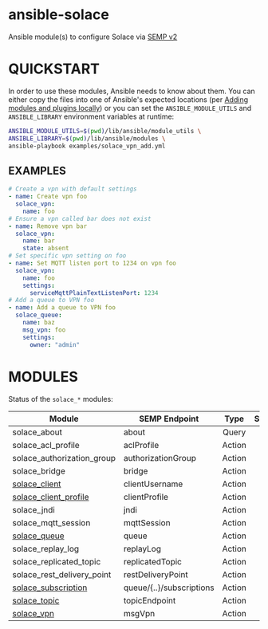 # ansible-solace
Ansible module(s) to configure Solace via [SEMP v2](https://docs.solace.com/SEMP/Using-SEMP.htm)

# QUICKSTART

In order to use these modules, Ansible needs to know about them. You can either copy the files into one of Ansible's expected locations (per [Adding modules and plugins locally](https://docs.ansible.com/ansible/latest/dev_guide/developing_locally.html#adding-a-module-locally)) or you can set the `ANSIBLE_MODULE_UTILS` and `ANSIBLE_LIBRARY` environment variables at runtime:

```bash
ANSIBLE_MODULE_UTILS=$(pwd)/lib/ansible/module_utils \
ANSIBLE_LIBRARY=$(pwd)/lib/ansible/modules \
ansible-playbook examples/solace_vpn_add.yml
```
## EXAMPLES

```yaml
# Create a vpn with default settings
- name: Create vpn foo
  solace_vpn:
    name: foo
# Ensure a vpn called bar does not exist
- name: Remove vpn bar
  solace_vpn:
    name: bar
    state: absent
# Set specific vpn setting on foo
- name: Set MQTT listen port to 1234 on vpn foo
  solace_vpn:
    name: foo
    settings:
      serviceMqttPlainTextListenPort: 1234
# Add a queue to VPN foo
- name: Add a queue to VPN foo
  solace_queue:
    name: baz
    msg_vpn: foo
    settings:
      owner: "admin"
```

# MODULES

Status of the `solace_*` modules:

| Module | SEMP Endpoint | Type | Status |
| ------ | ------------- |:----:|:------:|
| solace_about | about | Query | |
| solace_acl_profile | aclProfile | Action | |
| solace_authorization_group | authorizationGroup | Action | |
| solace_bridge | bridge | Action | |
| [solace_client](lib/ansible/modules/network/solace/solace_client.py) | clientUsername | Action | :sunny: |
| [solace_client_profile](lib/ansible/modules/network/solace/solace_client_profile.py) | clientProfile | Action | :sunny: |
| solace_jndi | jndi | Action | |
| solace_mqtt_session | mqttSession | Action | |
| [solace_queue](lib/ansible/modules/network/solace/solace_queue.py) | queue | Action | :sunny: |
| solace_replay_log | replayLog | Action | |
| solace_replicated_topic | replicatedTopic | Action | |
| solace_rest_delivery_point | restDeliveryPoint | Action | |
| [solace_subscription](lib/ansible/modules/network/solace/solace_subscription.py) | queue/{..}/subscriptions | Action | :sunny: |
| [solace_topic](lib/ansible/modules/network/solace/solace_topic.py) | topicEndpoint | Action | :sunny: |
| [solace_vpn](lib/ansible/modules/network/solace/solace_vpn.py) | msgVpn | Action | :sunny: |
